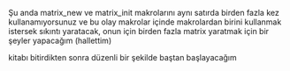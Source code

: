 Şu anda matrix_new ve matrix_init makrolarını aynı satırda birden fazla kez kullanamıyorsunuz ve bu olay 
makrolar içinde makrolardan birini kullanmak istersek sıkıntı yaratacak, onun için birden fazla matrix
yaratmak için bir şeyler yapacağım (hallettim)

kitabı bitirdikten sonra düzenli bir şekilde baştan başlayacağım
